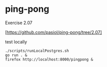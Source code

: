 # ping-pong

Exercise 2.07

[https://github.com/pasiol/ping-pong/tree/2.07]

test locally

    ./scripts/runLocalPostgres.sh
    go run . &
    firefox http://localhost:8000/pingpong &